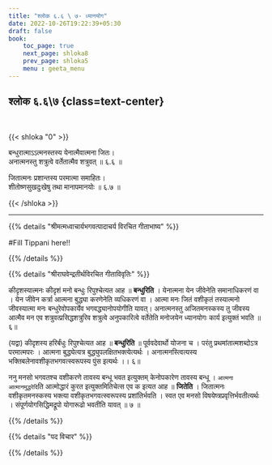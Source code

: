 ```yaml
---
title: "श्लोक ६.६ \ ७- ध्यानयोग"
date: 2022-10-26T19:22:39+05:30
draft: false
book:
    toc_page: true
    next_page: shloka8
    prev_page: shloka5
    menu : geeta_menu
---
```




## श्लोक ६.६\७ {class=text-center}

<br/>

{{< shloka  "0"  >}}

बन्धुरात्माऽऽत्मनस्तस्य येनात्मैवात्मना जितः।  
अनात्मनस्तु शत्रुत्वे वर्तेतात्मैव शत्रुवत् ॥ ६.६ ॥

जितात्मनः प्रशान्तस्य परमात्मा समाहितः।  
शीतोष्णसुखदुःखेषु तथा मानापमानयोः ॥ ६.७ ॥

{{< /shloka >}}

---


{{% details "श्रीमत्मध्वाचार्यभगवत्पादाचर्य विरचित  गीताभाष्य" %}}

#Fill  Tippani here!!

{{% /details %}}



{{% details "श्रीराघवेन्द्रतीर्थविरचित गीताविवृतिः" %}}

कीदृशस्यात्मनः कीदृशं मनो बन्धुः रिपुश्चेत्यत आह ॥ 
**बन्धुरिति** । येनात्मना येन जीवेनेति समानाधिकरणं वा । 
येन जीवेन कर्त्रा आत्मना बुद्ध्या करणेनेति व्यधिकरणं वा । 
आत्मा मनः जितं वशीकृतं तस्यात्मनो
जीवस्यात्मा मनः बन्धुरेवोपकार्येव भगवद्ध्यानोपयोगीति 
यावत्‌। अनात्मनस्तु अजितमनस्कस्य तु जीवस्य आत्मैव मन 
एव शत्रुवत्प्रसिद्धशत्रुरिव शत्रुत्वे अनुपकारित्वे 
वर्तेतेति मनोजयेन ध्यानयोगः कार्य इत्युक्तं भवति ॥६॥  

(यद्वा) कीदृशस्य हरिर्बंधुः रिपुश्चेत्यत आह ॥ 
**बन्धुरिति** ॥ पूर्ववदेवार्थो योजना च ।
परंतु प्रथमांतात्मशब्दोऽत्र परमात्मपरः । 
आत्मना बुद्ध्येत्यत्र बुद्ध्युपलक्षितभक्त्येत्यर्थः । 
अनात्मनस्त्वित्यस्य भक्तिबलेनावशीकृतभगवत्स्वरूपस्य 
पुंस इत्यर्थः ।। ६॥


ननु मनसो भगवतश्च वशीकरणे तावस्य बन्धू भवत इत्युक्तम् 
केनोपकारेण तावस्य बन्धू । `आत्मना आत्मानमुद्धरेदि`ति 
आत्मोद्धारं कुरत इत्युक्तमितिचेत्स एव क इत्यत आह ॥ 
**जितेति** । जितात्मनः वशीकृतमनस्कस्य भक्त्या 
वशीकृतभगवत्स्वरूपस्य प्रशांतिर्भवति । स्वत एव मनसो 
विषयेष्त्रप्रवृत्तिर्भवतीत्यर्थः ।  संपूर्णयोगसिद्धिमद्रूपो 
योगारूढो भवतीति यावत्‌ ॥ ७ ॥

{{% /details %}}



{{% details "पद विचार" %}}


{{% /details %}}
